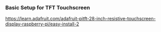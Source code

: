 ### Basic Setup for TFT Touchscreen
https://learn.adafruit.com/adafruit-pitft-28-inch-resistive-touchscreen-display-raspberry-pi/easy-install-2
